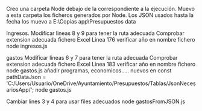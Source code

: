Creo una carpeta Node debajo de la correspondiente a la ejecución.
Muevo a esta carpeta los ficheros generados por Node.
Los JSON usados hasta la fecha los muevo a E:\Copias app\Presupuestos data

Ingresos.
Modificar lineas 8 y 9 para tener la ruta adecuada
Comprobar extension adecuada fichero Excel
Linea 176 verificar año en nombre fichero
node ingresos.js


gastos 
Modificar lineas 6 y 7 para tener la ruta adecuada
Comprobar extension adecuada fichero Excel
Linea 183 verificar año en nombre fichero
node gastos.js
añadir programas, economicos..... nuevos en const pathDataJson = 'C:/Users/Usuario/OneDrive/Ayuntamiento/Presupuestos/Tablas/JsonNecesariosApp/';
node gastos.js




Cambiar lines 3 y 4 para usar files adecuados
node gastosFromJSON.js



